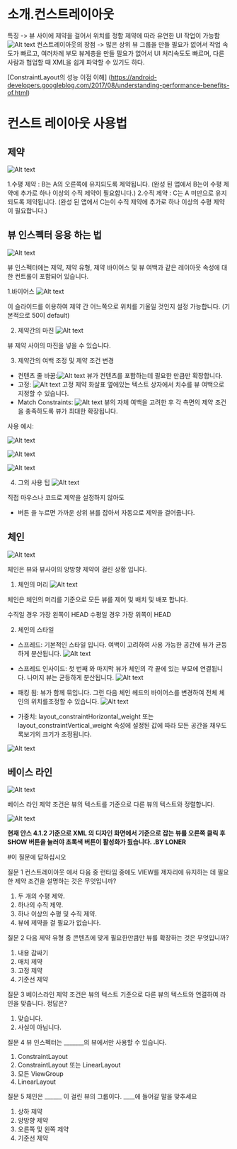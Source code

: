 # 소개.컨스트레이아웃 

특징 -> 뷰 사이에 제약을 걸어서 위치를 정함 제약에 따라 유연한 UI 작업이 가능함       
![Alt text](3_use_constraint_layout_(loner)_res/2.png)
컨스트레이아웃의 장점 -> 많은 상위 뷰 그룹을 만들 필요가 없어서 작업 속도가 빠르고, 
여러차례 부모 뷰계층을 만들 필요가 없어서 UI 처리속도도 빠르며, 
다른 사람과 협업할 때 XML을 쉽게 파악할 수 있기도 하다.  

[ConstraintLayout의 성능 이점 이해]
(https://android-developers.googleblog.com/2017/08/understanding-performance-benefits-of.html)

# 컨스트 레이아웃 사용법 

## 제약
![Alt text](3_use_constraint_layout_(loner)_res/1.png)
 
1.수평 제약 : B는 A의 오른쪽에 유지되도록 제약됩니다. (완성 된 앱에서 B는이 수평 제약에 추가로 하나 이상의 수직 제약이 필요합니다.)
2.수직 제약 : C는 A 미만으로 유지되도록 제약됩니다. (완성 된 앱에서 C는이 수직 제약에 추가로 하나 이상의 수평 제약이 필요합니다.)

## 뷰 인스펙터 응용 하는 법 
![Alt text](3_use_constraint_layout_(loner)_res/3.png)

뷰 인스펙터에는 제약, 제약 유형, 제약 바이어스 및 뷰 여백과 같은 레이아웃 속성에 대한 컨트롤이 포함되어 있습니다.

1.바이어스 
![Alt text](3_use_constraint_layout_(loner)_res/4.png) 

이 슬라이드를 이용하여 제약 간 어느쪽으로 위치를 기울일 것인지 설정 가능합니다.
(기본적으로 50이 default)

2. 제약간의 마진
![Alt text](3_use_constraint_layout_(loner)_res/5.png) 

뷰 제약 사이의 마진을 넣을 수 있습니다. 

3. 제약간의 여백 조정 및 제약 조건 변경
 * 컨텐츠 줄 바꿈:![Alt text](3_use_constraint_layout_(loner)_res/6.png) 뷰가 컨텐츠를 포함하는데 필요한 만큼만 확장합니다.
 * 고정: ![Alt text](3_use_constraint_layout_(loner)_res/7.png) 고정 제약 화살표 옆에있는 텍스트 상자에서 치수를 뷰 여백으로 지정할 수 있습니다.
 * Match Constraints: ![Alt text](3_use_constraint_layout_(loner)_res/8.png) 뷰의 자체 여백을 고려한 후 각 측면의 제약 조건을 충족하도록 뷰가 최대한 확장됩니다.
 
사용 예시: 

![Alt text](3_use_constraint_layout_(loner)_res/9.png)

![Alt text](3_use_constraint_layout_(loner)_res/10.png)

![Alt text](3_use_constraint_layout_(loner)_res/11.png)
 
4. 그외 사용 팁
![Alt text](3_use_constraint_layout_(loner)_res/12.png)

직접 마우스나 코드로 제약을 설정하지 않아도
 + 버튼 을 누르면 가까운 상위 뷰를 잡아서 자동으로 제약을 걸어줍니다.

## 체인
![Alt text](3_use_constraint_layout_(loner)_res/13.png) 

체인은 뷰와 뷰사이의 양방향 제약이 걸린 상황 입니다.

1. 체인의 머리 
![Alt text](3_use_constraint_layout_(loner)_res/14.png)

체인은 체인의 머리를 기준으로 모든 뷰를 제어 및 배치 및 배포 합니다.

수직일 경우 가장 왼쪽이 HEAD 
수평일 경우 가장 위쪽이 HEAD 


2. 체인의 스타일

* 스프레드: 기본적인 스타일 입니다. 여백이 고려하여 사용 가능한 공간에 뷰가 균등하게 분산됩니다.
![Alt text](3_use_constraint_layout_(loner)_res/15.png)

* 스프레드 인사이드: 첫 번째 와 마지막 뷰가 체인의 각 끝에 있는 부모에 연결됩니다. 나머지 뷰는 균등하게 분산됩니다.
![Alt text](3_use_constraint_layout_(loner)_res/16.png)

* 패킹 됨: 뷰가 함께 묶입니다. 그런 다음 체인 헤드의 바이어스를 변경하여 전체 체인의 위치를​조정할 수 있습니다.
![Alt text](3_use_constraint_layout_(loner)_res/17.png)

* 가중치: layout_constraintHorizontal_weight 또는 layout_constraintVertical_weight 속성에 
설정된 값에 따라 모든 공간을 채우도록보기의 크기가 조정됩니다.

![Alt text](3_use_constraint_layout_(loner)_res/18.png)


## 베이스 라인
![Alt text](3_use_constraint_layout_(loner)_res/19.png)

베이스 라인 제약 조건은 뷰의 텍스트를 기준으로 다른 뷰의 텍스트와 정렬합니다.

![Alt text](3_use_constraint_layout_(loner)_res/20.png)

**현재 안스 4.1.2 기준으로 XML 의 디자인 화면에서 기준으로 잡는 뷰를 오른쪽 클릭 후 SHOW 버튼을 눌러야 초록색 버튼이 활성화가 됬습니다.
.BY LONER**


#이 질문에 답하십시오

질문 1
컨스트레이아웃 에서 다음 중 런타임 중에도 VIEW를 제자리에 유지하는 데 필요한 제약 조건을 설명하는 것은 무엇입니까?

1) 두 개의 수평 제약.
2) 하나의 수직 제약.
3) 하나 이상의 수평 및 수직 제약.
4) 뷰에 제약을 걸 필요가 없습니다.

질문 2
다음 제약 유형 중 콘텐츠에 맞게 필요한만큼만 뷰를 확장하는 것은 무엇입니까?

1) 내용 감싸기
2) 매치 제약
3) 고정 제약
4) 기준선 제약

질문 3
베이스라인 제약 조건은 뷰의 텍스트 기준으로 다른 뷰의 텍스트와 연결하여 라인을 맞춥니다. 정답은?

1) 맞습니다.
2) 사실이 아닙니다.

질문 4
뷰 인스펙터는 _______의 뷰에서만 사용할 수 있습니다.

1) ConstraintLayout
2) ConstraintLayout 또는 LinearLayout
3) 모든 ViewGroup
4) LinearLayout

질문 5
체인은 ______ 이 걸린 뷰의 그룹이다.  ____에 들어갈 말을 맞추세요

1) 상하 제약
2) 양방향 제약
3) 오른쪽 및 왼쪽 제약
4) 기준선 제약

  



